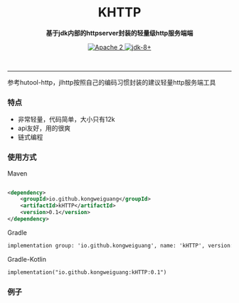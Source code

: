 <h1 align="center" style="text-align:center;">
  KHTTP
</h1>
<p align="center">
	<strong>基于jdk内部的httpserver封装的轻量级http服务端端</strong>
</p>

<p align="center">
    <a target="_blank" href="https://www.apache.org/licenses/LICENSE-2.0.txt">
		<img src="https://img.shields.io/:license-Apache2-blue.svg" alt="Apache 2" />
	</a>
    <a target="_blank" href="https://www.oracle.com/java/technologies/javase/javase-jdk8-downloads.html">
		<img src="https://img.shields.io/badge/JDK-8+-green.svg" alt="jdk-8+" />
	</a>
    <br />
</p>

<br/>

<hr />


参考hutool-http，jlhttp按照自己的编码习惯封装的建议轻量http服务端工具

### 特点

* 非常轻量，代码简单，大小只有12k
* api友好，用的很爽
* 链式编程

### 使用方式

Maven

```xml

<dependency>
    <groupId>io.github.kongweiguang</groupId>
    <artifactId>kHTTP</artifactId>
    <version>0.1</version>
</dependency>
```

Gradle

```xml
implementation group: 'io.github.kongweiguang', name: 'kHTTP', version: '0.1'
```

Gradle-Kotlin

```xml
implementation("io.github.kongweiguang:kHTTP:0.1")
```

### 例子
